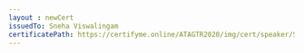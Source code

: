 ```yaml
--- 
layout : newCert 
issuedTo: Sneha Viswalingam
certificatePath: https://certifyme.online/ATAGTR2020/img/cert/speaker/SnehaViswalingam_1b3b9.png
--- 
```

